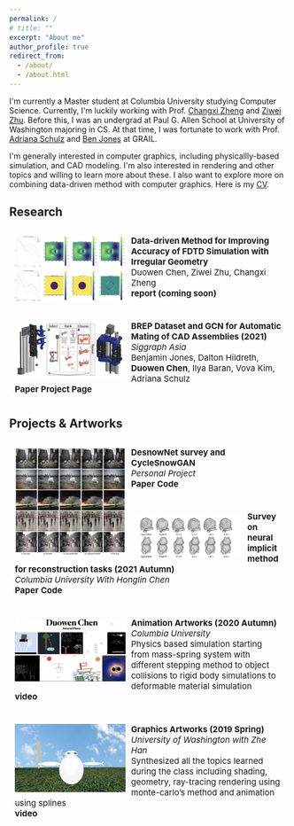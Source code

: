 ```yaml
---
permalink: /
# title: ""
excerpt: "About me"
author_profile: true
redirect_from: 
  - /about/
  - /about.html
---
```

<style type="text/css">
    #pubContainer{position:relative;}
    #paper{margin-top:20px;padding:10px;border-radius:5px;}
    #paper #paperimg{float:left;width:200px;display:block;margin:0 10px 0 0;padding:0;border:0}
    #paper #paperinfo{margin:0;padding:0;border:0;font-size:15px;}
    #paperinfo a{text-decoration:none;font-weight:700;}
    #abstract{position:relative;border-top:1px solid gray;width:694px;display:none;margin-top:-1px;padding:10px;background:#f0f0f0!important;border-bottom-left-radius:5px;border-bottom-right-radius:5px;font-size:14px;color:#222}
</style>

I'm currently a Master student at Columbia University studying Computer Science. Currently, I'm luckily working with Prof. [Changxi Zheng](http://www.cs.columbia.edu/~cxz/) and [Ziwei Zhu](https://2iw31zhv.github.io/). Before this, I was an undergrad at Paul G. Allen School at University of Washington majoring in CS. At that time, I was fortunate to work with Prof. [Adriana Schulz](https://homes.cs.washington.edu/~adriana/) and [Ben Jones](https://homes.cs.washington.edu/~benjones/) at GRAIL.

I'm generally interested in computer graphics, including physicallly-based simulation, and CAD modeling. I'm also interested in rendering and other topics and willing to learn more about these. I also want to explore more on combining data-driven method with computer graphics. 
Here is my [CV](./files/cv.pdf).
## Research
<p>
  <div id='pubContainer'>
    <div id='paper'>
      <div>
        <img id="paperimg" src="../images/project_1.png" alt="project_1"/>
      </div>
      <div id='paperinfo'>
        <b>Data-driven Method for Improving Accuracy of FDTD Simulation with Irregular Geometry </b><br />
        Duowen Chen, Ziwei Zhu, Changxi Zheng<br />
        <a nonsmooth="1" href="None" class="">report (coming soon)</a>
      </div>
    </div>
    <div id='paper'>
      <div>
        <img id="paperimg" src="../images/project_2.png" alt="project_2"/>
      </div>
      <div id='paperinfo'>
        <b>BREP Dataset and GCN for Automatic Mating of CAD Assemblies (2021)</b><br />
        <i>Siggraph Asia</i><br />
        Benjamin Jones, Dalton Hildreth, <b>Duowen Chen</b>, Ilya Baran, Vova Kim, Adriana Schulz<br />
        <a nonsmooth="1" href="https://arxiv.org/pdf/2105.12238.pdf" class="">Paper</a>
        <a nonsmooth="1" href="https://grail.cs.washington.edu/projects/automate/" class="">Project Page</a>
      </div>
    </div>
  </div>
</p>

## Projects & Artworks
<p>
  <div id='pubContainer'>
    <div id='paper'>
      <div>
        <img id="paperimg" src="../images/snow.png" alt="snow"/>
      </div>
      <div id='paperinfo'>
        <b>DesnowNet survey and CycleSnowGAN</b><br />
        <i>Personal Project</i><br />
        <a nonsmooth="1" href="./files/CycleSNOW.pdf" class="">Paper</a>
        <a nonsmooth="1" href="https://drive.google.com/file/d/1RThID3qo9kXwZ0XjRHKJ240YMcTGfBIc/view?usp=sharing" class="">Code</a>
      </div>
    </div>
    <div id='paper'>
      <div>
        <img id="paperimg" src="../images/project_3.png" alt="project_3"/>
      </div>
      <div id='paperinfo'>
        <b>Survey on neural implicit method for reconstruction tasks (2021 Autumn)</b><br />
        <i>Columbia University With Honglin Chen</i><br />
        <a nonsmooth="1" href="./files/NNDL_Project_Final_Report.pdf" class="">Paper</a>
        <a nonsmooth="1" href="./files/neural-implicit-master.zip" class="">Code</a>
      </div>
    </div>
    <div id='paper'>
      <div>
        <img id="paperimg" src="../images/animation.png" alt="animation"/>
      </div>
      <div id='paperinfo'>
        <b>Animation Artworks (2020 Autumn)</b><br />
        <i>Columbia University</i><br />
        Physics based simulation starting from mass-spring system with different stepping
method to object collisions to rigid body simulations to deformable material simulation <br />
        <a nonsmooth="1" href="https://youtube.com/playlist?list=PLhhmIdpT64hxKqHGQ7K2xsOvjJvvOXw7T" class="">video</a>
      </div>
    </div>
    <div id='paper'>
      <div>
        <img id="paperimg" src="../images/graph.png" alt="graph"/>
      </div>
      <div id='paperinfo'>
        <b>Graphics Artworks (2019 Spring)</b><br />
        <i>University of Washington with Zhe Han</i><br />
        Synthesized all the topics learned during the class including shading, geometry, ray-tracing
rendering using monte-carlo’s method and animation using splines <br />
        <a nonsmooth="1" href="https://courses.cs.washington.edu/courses/cse457/19sp/projects/animator/artifacts/8/animation.mp4" class="">video</a>
      </div>
    </div>
  </div>
</p>


